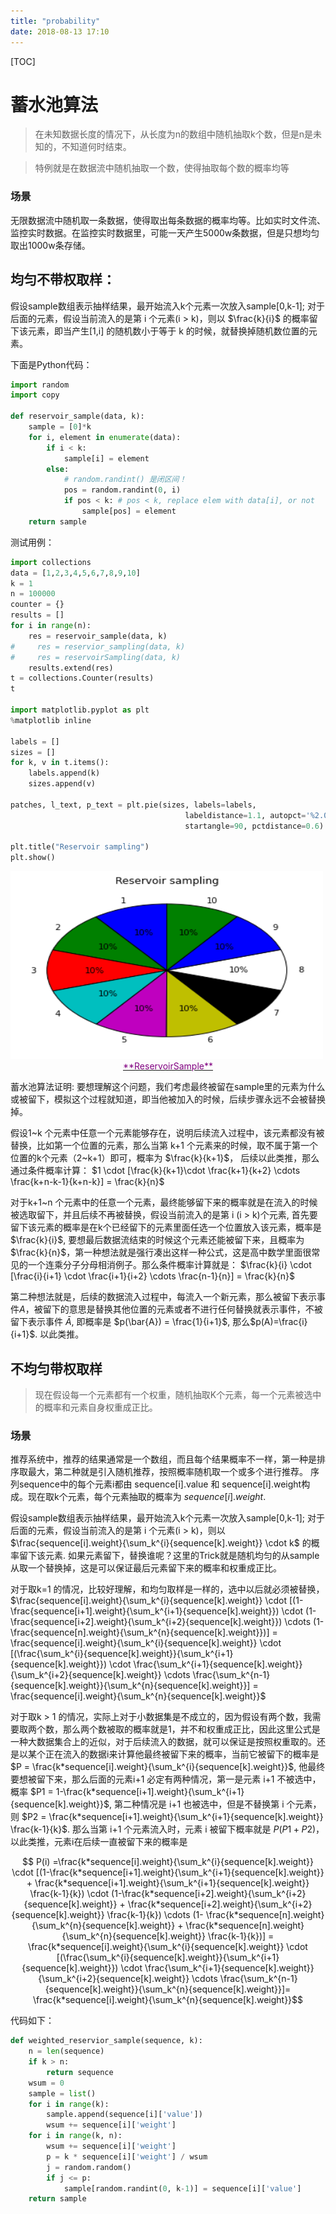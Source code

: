 ```yaml
---
title: "probability"
date: 2018-08-13 17:10
---
```


[TOC]

# 蓄水池算法

> 在未知数据长度的情况下，从长度为n的数组中随机抽取k个数，但是n是未知的，不知道何时结束。

> 特例就是在数据流中随机抽取一个数，使得抽取每个数的概率均等

### 场景
无限数据流中随机取一条数据，使得取出每条数据的概率均等。比如实时文件流、监控实时数据。在监控实时数据里，可能一天产生5000w条数据，但是只想均匀取出1000w条存储。

## 均匀不带权取样：

假设sample数组表示抽样结果，最开始流入k个元素一次放入sample\[0,k-1\]; 对于后面的元素，假设当前流入的是第 i 个元素(i > k)，则以 $\frac{k}{i}$ 的概率留下该元素，即当产生\[1,i\] 的随机数小于等于 k 的时候，就替换掉随机数位置的元素。

下面是Python代码：
```python
import random
import copy

def reservoir_sample(data, k):
    sample = [0]*k
    for i, element in enumerate(data):
        if i < k:
            sample[i] = element
        else:
            # random.randint() 是闭区间！
            pos = random.randint(0, i)
            if pos < k: # pos < k, replace elem with data[i], or not
                sample[pos] = element
    return sample
```

测试用例：

```python
import collections
data = [1,2,3,4,5,6,7,8,9,10]
k = 1
n = 100000
counter = {}
results = []
for i in range(n):
    res = reservoir_sample(data, k)
#     res = reservior_sampling(data, k)
#     res = reservoirSampling(data, k)
    results.extend(res)
t = collections.Counter(results)
t

import matplotlib.pyplot as plt
%matplotlib inline

labels = []
sizes = []
for k, v in t.items():
    labels.append(k)
    sizes.append(v)

patches, l_text, p_text = plt.pie(sizes, labels=labels,
                                       labeldistance=1.1, autopct='%2.0f%%', shadow=False,
                                       startangle=90, pctdistance=0.6)

plt.title("Reservoir sampling")
plt.show()
```

<img src="/static/images/Bigdata/ReservoirSampleTest.png" style="width:500px;height:300px;">
<caption><center><u> <font color="purple"> **ReservoirSample** </u></font> </center></caption>


蓄水池算法证明:
要想理解这个问题，我们考虑最终被留在sample里的元素为什么或被留下，模拟这个过程就知道，即当他被加入的时候，后续步骤永远不会被替换掉。

假设1~k 个元素中任意一个元素能够存在，说明后续流入过程中，该元素都没有被替换，比如第一个位置的元素，那么当第 k+1 个元素来的时候，取不属于第一个位置的k个元素（2~k+1）即可，概率为 $\frac{k}{k+1}$， 后续以此类推，那么通过条件概率计算：
$1 \cdot [\frac{k}{k+1}\cdot \frac{k+1}{k+2} \cdots \frac{k+n-k-1}{k+n-k}] = \frac{k}{n}$

对于k+1~n 个元素中的任意一个元素，最终能够留下来的概率就是在流入的时候被选取留下，并且后续不再被替换，假设当前流入的是第 i (i > k)个元素, 首先要留下该元素的概率是在k个已经留下的元素里面任选一个位置放入该元素，概率是 $\frac{k}{i}$, 要想最后数据流结束的时候这个元素还能被留下来，且概率为 $\frac{k}{n}$，第一种想法就是强行凑出这样一种公式，这是高中数学里面很常见的一个连乘分子分母相消例子。那么条件概率计算就是：
$\frac{k}{i} \cdot [\frac{i}{i+1} \cdot \frac{i+1}{i+2} \cdots \frac{n-1}{n}] = \frac{k}{n}$

第二种想法就是，后续的数据流入过程中，每流入一个新元素，那么被留下表示事件$A$，被留下的意思是替换其他位置的元素或者不进行任何替换就表示事件，不被留下表示事件 $\bar{A}$, 即概率是 $p(\bar{A}) = \frac{1}{i+1}$, 那么$p(A)=\frac{i}{i+1}$. 以此类推。




## 不均匀带权取样
> 现在假设每一个元素都有一个权重，随机抽取K个元素，每一个元素被选中的概率和元素自身权重成正比。

### 场景
推荐系统中，推荐的结果通常是一个数组，而且每个结果概率不一样，第一种是排序取最大，第二种就是引入随机推荐，按照概率随机取一个或多个进行推荐。
序列sequence中的每个元素i都由 sequence\[i\].value 和 sequence\[i\].weight构成。现在取k个元素，每个元素抽取的概率为 $sequence[i].weight$.

假设sample数组表示抽样结果，最开始流入k个元素一次放入sample\[0,k-1\]; 对于后面的元素，假设当前流入的是第 i 个元素(i > k)，则以 $\frac{sequence[i].weight}{\sum_k^{i}{sequence[k].weight}} \cdot k$ 的概率留下该元素. 如果元素留下，替换谁呢？这里的Trick就是随机均匀的从sample从取一个替换掉，这是可以保证最后元素留下来的概率和权重成正比。

对于取k=1 的情况，比较好理解，和均匀取样是一样的，选中以后就必须被替换，$\frac{sequence[i].weight}{\sum_k^{i}{sequence[k].weight}} \cdot [(1-\frac{sequence[i+1].weight}{\sum_k^{i+1}{sequence[k].weight}}) \cdot (1-\frac{sequence[i+2].weight}{\sum_k^{i+2}{sequence[k].weight}}) \cdots (1- \frac{sequence[n].weight}{\sum_k^{n}{sequence[k].weight}})] = \frac{sequence[i].weight}{\sum_k^{i}{sequence[k].weight}} \cdot [(\frac{\sum_k^{i}{sequence[k].weight}}{\sum_k^{i+1}{sequence[k].weight}}) \cdot \frac{\sum_k^{i+1}{sequence[k].weight}}{\sum_k^{i+2}{sequence[k].weight}} \cdots \frac{\sum_k^{n-1}{sequence[k].weight}}{\sum_k^{n}{sequence[k].weight}}] = \frac{sequence[i].weight}{\sum_k^{n}{sequence[k].weight}}$

对于取k > 1 的情况，实际上对于小数据集是不成立的，因为假设有两个数，我需要取两个数，那么两个数被取的概率就是1，并不和权重成正比，因此这里公式是一种大数据集合上的近似，对于后续流入的数据，就可以保证是按照权重取的。还是以某个正在流入的数据i来计算他最终被留下来的概率，当前它被留下的概率是 $P = \frac{k*sequence[i].weight}{\sum_k^{i}{sequence[k].weight}}$, 他最终要想被留下来，那么后面的元素i+1 必定有两种情况，第一是元素 i+1 不被选中，概率 $P1 = 1-\frac{k*sequence[i+1].weight}{\sum_k^{i+1}{sequence[k].weight}}$, 第二种情况是 i+1 也被选中，但是不替换第 i 个元素，则 $P2 = \frac{k*sequence[i+1].weight}{\sum_k^{i+1}{sequence[k].weight}} \frac{k-1}{k}$. 那么当第 i+1 个元素流入时，元素 i 被留下概率就是 $P(P1 + P2)$，以此类推，元素i在后续一直被留下来的概率是

$$
P(i) =\frac{k*sequence[i].weight}{\sum_k^{i}{sequence[k].weight}} \cdot [(1-\frac{k*sequence[i+1].weight}{\sum_k^{i+1}{sequence[k].weight}} + \frac{k*sequence[i+1].weight}{\sum_k^{i+1}{sequence[k].weight}} \frac{k-1}{k}) \cdot (1-\frac{k*sequence[i+2].weight}{\sum_k^{i+2}{sequence[k].weight}} + \frac{k*sequence[i+2].weight}{\sum_k^{i+2}{sequence[k].weight}} \frac{k-1}{k}) \cdots (1- \frac{k*sequence[n].weight}{\sum_k^{n}{sequence[k].weight}} + \frac{k*sequence[n].weight}{\sum_k^{n}{sequence[k].weight}} \frac{k-1}{k})] = \frac{k*sequence[i].weight}{\sum_k^{i}{sequence[k].weight}} \cdot [(\frac{\sum_k^{i}{sequence[k].weight}}{\sum_k^{i+1}{sequence[k].weight}}) \cdot \frac{\sum_k^{i+1}{sequence[k].weight}}{\sum_k^{i+2}{sequence[k].weight}} \cdots \frac{\sum_k^{n-1}{sequence[k].weight}}{\sum_k^{n}{sequence[k].weight}}]= \frac{k*sequence[i].weight}{\sum_k^{n}{sequence[k].weight}}$$


代码如下：
```python
def weighted_reservior_sample(sequence, k):
    n = len(sequence)
    if k > n:
        return sequence
    wsum = 0
    sample = list()
    for i in range(k):
        sample.append(sequence[i]['value'])
        wsum += sequence[i]['weight']
    for i in range(k, n):
        wsum += sequence[i]['weight']
        p = k * sequence[i]['weight'] / wsum
        j = random.random()
        if j <= p:
            sample[random.randint(0, k-1)] = sequence[i]['value']
    return sample
```